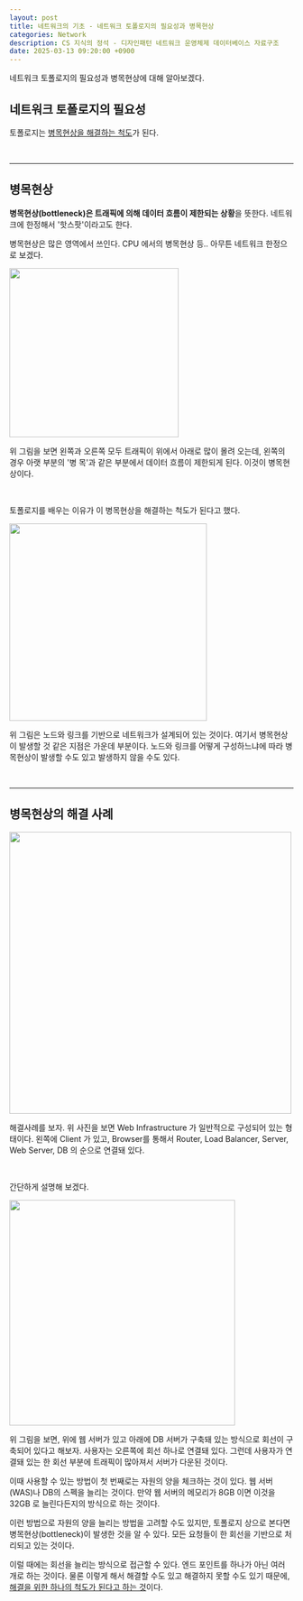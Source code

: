 ```yaml
---
layout: post
title: 네트워크의 기초 - 네트워크 토폴로지의 필요성과 병목현상
categories: Network
description: CS 지식의 정석 - 디자인패턴 네트워크 운영체제 데이터베이스 자료구조
date: 2025-03-13 09:20:00 +0900
---
```

네트워크 토폴로지의 필요성과 병목현상에 대해 알아보겠다.

## 네트워크 토폴로지의 필요성

토폴로지는 <u>병목현상을 해결하는 척도</u>가 된다.

<br>
<hr>

## 병목현상

<b>병목현상(bottleneck)은 트래픽에 의해 데이터 흐름이 제한되는 상황</b>을 뜻한다. 네트워크에 한정해서 '핫스팟'이라고도 한다.

병목현상은 많은 영역에서 쓰인다. CPU 에서의 병목현상 등.. 아무튼 네트워크 한정으로 보겠다.

<img src="https://github.com/user-attachments/assets/b41f9bb7-21f6-4343-9b75-5a24a956a366" width="300px" />

위 그림을 보면 왼쪽과 오른쪽 모두 트래픽이 위에서 아래로 많이 몰려 오는데, 왼쪽의 경우 아랫 부분의 '병 목'과 같은 부분에서 데이터 흐름이 제한되게 된다. 이것이 병목현상이다.

<br>

토폴로지를 배우는 이유가 이 병목현상을 해결하는 척도가 된다고 했다.

<img src="https://github.com/user-attachments/assets/7da2ffee-cab5-496b-ab89-d7d65f97af2a" width="350px" />

위 그림은 노드와 링크를 기반으로 네트워크가 설계되어 있는 것이다. 여기서 병목현상이 발생할 것 같은 지점은 가운데 부분이다. 노드와 링크를 어떻게 구성하느냐에 따라 병목현상이 발생할 수도 있고 발생하지 않을 수도 있다.

<br>
<hr>

## 병목현상의 해결 사례

<img src="https://github.com/user-attachments/assets/4de2fdc6-7f0c-4a81-8500-de7056690b5e" width="500px" />

해결사례를 보자. 위 사진을 보면 Web Infrastructure 가 일반적으로 구성되어 있는 형태이다. 왼쪽에 Client 가 있고, Browser를 통해서 Router, Load Balancer, Server, Web Server, DB 의 순으로 연결돼 있다.

<br>

간단하게 설명해 보겠다.

<img src="https://github.com/user-attachments/assets/3b514ea2-d38f-475b-a75b-b4705a6e4cfb" width="400px" />

위 그림을 보면, 위에 웹 서버가 있고 아래에 DB 서버가 구축돼 있는 방식으로 회선이 구축되어 있다고 해보자. 사용자는 오른쪽에 회선 하나로 연결돼 있다. 그런데 사용자가 연결돼 있는 한 회선 부분에 트래픽이 많아져서 서버가 다운된 것이다.

이때 사용할 수 있는 방법이 첫 번째로는 자원의 양을 체크하는 것이 있다. 웹 서버(WAS)나 DB의 스펙을 늘리는 것이다. 만약 웹 서버의 메모리가 8GB 이면 이것을 32GB 로 늘린다든지의 방식으로 하는 것이다.

이런 방법으로 자원의 양을 늘리는 방법을 고려할 수도 있지만, 토폴로지 상으로 본다면 병목현상(bottleneck)이 발생한 것을 알 수 있다. 모든 요청들이 한 회선을 기반으로 처리되고 있는 것이다.

이럴 때에는 회선을 늘리는 방식으로 접근할 수 있다. 엔드 포인트를 하나가 아닌 여러 개로 하는 것이다. 물론 이렇게 해서 해결할 수도 있고 해결하지 못할 수도 있기 때문에, <u>해결을 위한 하나의 척도가 된다고 하는 것</u>이다.